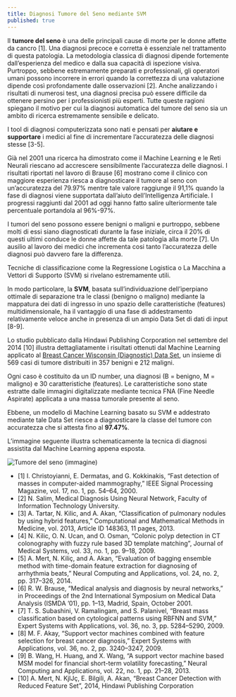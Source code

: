 ```yaml
---
title: Diagnosi Tumore del Seno mediante SVM
published: true
---
```

Il **tumore del seno** è una delle principali cause di morte per le donne affette da cancro [1]. Una diagnosi precoce e corretta è essenziale nel trattamento di questa patologia. La metodologia classica di diagnosi dipende fortemente dall’esperienza del medico e dalla sua capacità di ispezione visiva. Purtroppo, sebbene estremamente preparati e professionali, gli operatori umani possono incorrere in errori quando la correttezza di una valutazione dipende così profondamente dalle osservazioni [2]. Anche analizzando i risultati di numerosi test, una diagnosi precisa può essere difficile da ottenere persino per i professionisti più esperti. Tutte queste ragioni spiegano il motivo per cui la diagnosi automatica del tumore del seno sia un ambito di ricerca estremamente sensibile e delicato.

I tool di diagnosi computerizzata sono nati e pensati per **aiutare e supportare** i medici al fine di incrementare l’accuratezza delle diagnosi stesse [3-5].

Già nel 2001 una ricerca ha dimostrato come il Machine Learning e le Reti Neurali riescano ad accrescere sensibilmente l’accuratezza delle diagnosi. I risultati riportati nel lavoro di Brause [6] mostrano come il clinico con maggiore esperienza riesca a diagnosticare il tumore al seno con un’accuratezza del 79.97% mentre tale valore raggiunge il 91,1% quando la fase di diagnosi viene supportata dall’aiuto dell’Intelligenza Artificiale. I progressi raggiunti dal 2001 ad oggi hanno fatto salire ulteriormente tale percentuale portandola al 96%-97%.

I tumori del seno possono essere benigni o maligni e purtroppo, sebbene molti di essi siano diagnosticati durante la fase iniziale, circa il 20% di questi ultimi conduce le donne affette da tale patologia alla morte [7]. Un ausilio al lavoro dei medici che incrementa cosi tanto l’accuratezza  delle diagnosi può davvero fare la differenza.

Tecniche di classificazione come la Regressione Logistica o La Macchina a Vettori di Supporto (SVM) si rivelano estremamente utili.

In modo particolare, la **SVM**, basata sull’individuazione dell’iperpiano ottimale di separazione tra le classi (benigno o maligno) mediante la mappatura dei dati di ingresso in uno spazio delle caratteristiche (features) multidimensionale, ha il vantaggio di una fase di addestramento relativamente veloce anche in presenza di un ampio Data Set di dati di input [8-9].

Lo studio pubblicato dalla Hindawi Publishing Corporation nel settembre del 2014 [10] illustra dettagliatamente i risultati ottenuti dal Machine Learning applicato al [Breast Cancer Wisconsin (Diagnostic) Data Set](https://archive.ics.uci.edu/ml/datasets/Breast+Cancer+Wisconsin+(Diagnostic)), un insieme di 569 casi di tumore distribuiti in 357 benigni e 212 maligni.

Ogni caso è costituito da un ID number, una diagnosi (B = benigno, M = maligno) e 30 caratteristiche (features). Le caratteristiche sono state estratte dalle immagini digitalizzate mediante tecnica FNA (Fine Needle Aspirate) applicata a una massa tumorale presente al seno.

Ebbene, un modello di Machine Learning basato su SVM e addestrato mediante tale Data Set riesce  a diagnosticare la classe del tumore con accuratezza che si attesta fino al **97.47%**. 

L’immagine seguente illustra schematicamente la tecnica di diagnosi assistita dal Machine Learning appena esposta. 

![Tumore del seno (immagine)]({{site.baseurl}}/_posts/tumore_seno.png)

- [1] I. Christoyianni, E. Dermatas, and G. Kokkinakis, “Fast detection of masses in computer-aided mammography,” IEEE Signal Processing Magazine, vol. 17, no. 1, pp. 54–64, 2000.
- [2] N. Salim, Medical Diagnosis Using Neural Network, Faculty of Information Technology University.
- [3] A. Tartar, N. Kilic, and A. Akan, “Classification of pulmonary nodules by using hybrid features,” Computational and Mathematical Methods in Medicine, vol. 2013, Article ID 148363, 11 pages, 2013.
- [4] N. Kilic, O. N. Ucan, and O. Osman, “Colonic polyp detection in CT colonography with fuzzy rule based 3D template matching”, Journal of Medical Systems, vol. 33, no. 1, pp. 9–18, 2009.
- [5] A. Mert, N. Kiliç, and A. Akan, “Evaluation of bagging ensemble method with time-domain feature extraction for diagnosing of arrhythmia beats,” Neural Computing and Applications, vol. 24, no. 2, pp. 317–326, 2014.
- [6] R. W. Brause, “Medical analysis and diagnosis by neural networks,” in Proceedings of the 2nd International Symposium on Medical Data Analysis (ISMDA ’01), pp. 1–13, Madrid, Spain, October 2001.
- [7] T. S. Subashini, V. Ramalingam, and S. Palanivel, “Breast mass classification based on cytological patterns using RBFNN and SVM,” Expert Systems with Applications, vol. 36, no. 3, pp. 5284–5290, 2009.
- [8] M. F. Akay, “Support vector machines combined with feature selection for breast cancer diagnosis,” Expert Systems with Applications, vol. 36, no. 2, pp. 3240–3247, 2009.
- [9] B. Wang, H. Huang, and X. Wang, “A support vector machine based MSM model for financial short-term volatility forecasting,” Neural Computing and Applications, vol. 22, no. 1, pp. 21–28, 2013.
- [10] A. Mert, N. KjlJç, E. Bilgili, A. Akan, “Breast Cancer Detection with Reduced Feature Set”, 2014, Hindawi Publishing Corporation 

